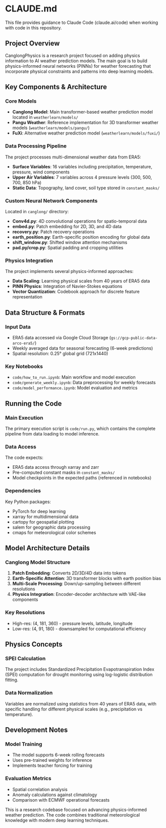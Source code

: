 # CLAUDE.md

This file provides guidance to Claude Code (claude.ai/code) when working with code in this repository.

## Project Overview

CanglongPhysics is a research project focused on adding physics information to AI weather prediction models. The main goal is to build physics-informed neural networks (PINNs) for weather forecasting that incorporate physical constraints and patterns into deep learning models.

## Key Components & Architecture

### Core Models
- **Canglong Model**: Main transformer-based weather prediction model located in `weatherlearn/models/`
- **Pangu Weather**: Reference implementation for 3D transformer weather models (`weatherlearn/models/pangu/`)
- **FuXi**: Alternative weather prediction model (`weatherlearn/models/fuxi/`)

### Data Processing Pipeline
The project processes multi-dimensional weather data from ERA5:
- **Surface Variables**: 16 variables including precipitation, temperature, pressure, wind components
- **Upper Air Variables**: 7 variables across 4 pressure levels (300, 500, 700, 850 hPa)
- **Static Data**: Topography, land cover, soil type stored in `constant_masks/`

### Custom Neural Network Components
Located in `canglong/` directory:
- **Conv4d.py**: 4D convolutional operations for spatio-temporal data
- **embed.py**: Patch embedding for 2D, 3D, and 4D data
- **recovery.py**: Patch recovery operations
- **earth_position.py**: Earth-specific position encoding for global data
- **shift_window.py**: Shifted window attention mechanisms
- **pad.py/crop.py**: Spatial padding and cropping utilities

### Physics Integration
The project implements several physics-informed approaches:
- **Data Scaling**: Learning physical scales from 40 years of ERA5 data
- **PINN Physics**: Integration of Navier-Stokes equations
- **Vector Quantization**: Codebook approach for discrete feature representation

## Data Structure & Formats

### Input Data
- ERA5 data accessed via Google Cloud Storage (`gs://gcp-public-data-arco-era5/`)
- Weekly averaged data for seasonal forecasting (6-week predictions)
- Spatial resolution: 0.25° global grid (721x1440)

### Key Notebooks
- `code/how_to_run.ipynb`: Main workflow and model execution
- `code/generate_weekly.ipynb`: Data preprocessing for weekly forecasts
- `code/model_performance.ipynb`: Model evaluation and metrics

## Running the Code

### Main Execution
The primary execution script is `code/run.py`, which contains the complete pipeline from data loading to model inference.

### Data Access
The code expects:
- ERA5 data access through xarray and zarr
- Pre-computed constant masks in `constant_masks/`
- Model checkpoints in the expected paths (referenced in notebooks)

### Dependencies
Key Python packages:
- PyTorch for deep learning
- xarray for multidimensional data
- cartopy for geospatial plotting
- salem for geographic data processing
- cmaps for meteorological color schemes

## Model Architecture Details

### Canglong Model Structure
1. **Patch Embedding**: Converts 2D/3D/4D data into tokens
2. **Earth-Specific Attention**: 3D transformer blocks with earth position bias
3. **Multi-Scale Processing**: Down/up-sampling between different resolutions
4. **Physics Integration**: Encoder-decoder architecture with VAE-like components

### Key Resolutions
- High-res: (4, 181, 360) - pressure levels, latitude, longitude
- Low-res: (4, 91, 180) - downsampled for computational efficiency

## Physics Concepts

### SPEI Calculation
The project includes Standardized Precipitation Evapotranspiration Index (SPEI) computation for drought monitoring using log-logistic distribution fitting.

### Data Normalization
Variables are normalized using statistics from 40 years of ERA5 data, with specific handling for different physical scales (e.g., precipitation vs temperature).

## Development Notes

### Model Training
- The model supports 6-week rolling forecasts
- Uses pre-trained weights for inference
- Implements teacher forcing for training

### Evaluation Metrics
- Spatial correlation analysis
- Anomaly calculations against climatology
- Comparison with ECMWF operational forecasts

This is a research codebase focused on advancing physics-informed weather prediction. The code combines traditional meteorological knowledge with modern deep learning techniques.